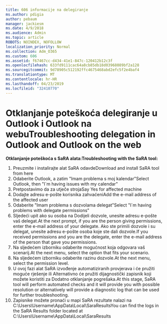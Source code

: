 ```yaml
---
title: 606 informacije na delegiranje
ms.author: pdigia
author: pebaum
manager: jackiesm
ms.date: 4/9/2018
ms.audience: Admin
ms.topic: article
ROBOTS: NOINDEX, NOFOLLOW
localization_priority: Normal
ms.collection: Adm_O365
ms.custom: 606
ms.assetid: f67467cc-d434-41e1-847c-120412b12c3f
ms.openlocfilehash: 633fd9111cac64a8cb85db18d03968089bf2a128
ms.sourcegitcommit: 9d78905c512192ffc4675468abd2efc5f2e4baf4
ms.translationtype: MT
ms.contentlocale: hr-HR
ms.lasthandoff: 04/23/2019
ms.locfileid: "32410770"
---
```

# <a name="troubleshooting-delegation-in-outlook-and-outlook-on-the-web"></a><span data-ttu-id="345c0-102">Otklanjanje poteškoća delegiranje u Outlook i Outlook na webu</span><span class="sxs-lookup"><span data-stu-id="345c0-102">Troubleshooting delegation in Outlook and Outlook on the web</span></span>

<span data-ttu-id="345c0-103">**Otklanjanje poteškoća s SaRA alata:**</span><span class="sxs-lookup"><span data-stu-id="345c0-103">**Troubleshooting with the SaRA tool:**</span></span>

1. <span data-ttu-id="345c0-104">Preuzmite i instalirajte alat SaRA odavde</span><span class="sxs-lookup"><span data-stu-id="345c0-104">Download and install SaRA tool from here</span></span>
1. <span data-ttu-id="345c0-105">Odaberite Outlook, a zatim "Imam problema s moj kalendar"</span><span class="sxs-lookup"><span data-stu-id="345c0-105">Select Outlook, then "I\`m having issues with my calendar"</span></span>
1. <span data-ttu-id="345c0-106">Pretpostavimo da za utječe stroja</span><span class="sxs-lookup"><span data-stu-id="345c0-106">Say Yes for affected machine</span></span>
1. <span data-ttu-id="345c0-107">Dodajte adresu e-pošte korisnika zahvaćeni</span><span class="sxs-lookup"><span data-stu-id="345c0-107">Add the e-mail address of the affected user</span></span>
1. <span data-ttu-id="345c0-108">Odaberite "Imam problema s dozvolama delegat"</span><span class="sxs-lookup"><span data-stu-id="345c0-108">Select "I\`m having problems with delegate permissions"</span></span>
1. <span data-ttu-id="345c0-109">Sljedeći upit ako su osoba na Dodijeli dozvole, unesite adresu e-pošte vaš delegat.</span><span class="sxs-lookup"><span data-stu-id="345c0-109">At the next prompt, if you are the person giving permissions, enter the e-mail address of your delegate.</span></span> <span data-ttu-id="345c0-110">Ako ste primili dozvole i su delegat, unesite adresu e-pošte osoba koje ste dali dozvole.</span><span class="sxs-lookup"><span data-stu-id="345c0-110">If you received permissions and you are the delegate, enter the e-mail address of the person that gave you permissions.</span></span>
1. <span data-ttu-id="345c0-111">Na sljedećem izborniku odaberite mogućnost koja odgovara vaš scenarij.</span><span class="sxs-lookup"><span data-stu-id="345c0-111">At the next menu, select the option that fits your scenario.</span></span> 
1. <span data-ttu-id="345c0-112">Na sljedećem izborniku odaberite razinu dozvole.</span><span class="sxs-lookup"><span data-stu-id="345c0-112">At the next menu, select the permission level.</span></span>
1. <span data-ttu-id="345c0-113">U ovoj fazi alat SaRA izvođenje automatiziranih provjerava i će pružiti moguće rješenje ili Alternativno će pružiti dijagnostički zapisnik koji možete koristiti za Dodatno otklanjanje pogrešaka.</span><span class="sxs-lookup"><span data-stu-id="345c0-113">At this stage, SaRA tool will perform automated checks and it will provide you with possible resolution or alternatively will provide a diagnostic log that can be used for further troubleshooting.</span></span>
1. <span data-ttu-id="345c0-114">Zapisnike možete pronaći u mapi SaRA rezultate nalazi na C:\Users\Username\AppData\Local\SaraResults</span><span class="sxs-lookup"><span data-stu-id="345c0-114">You can find the logs in the SaRA Results folder located at C:\Users\Username\AppData\Local\SaraResults</span></span>